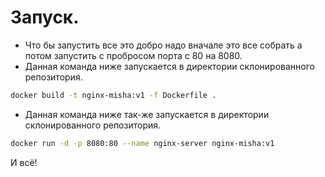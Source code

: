 # Запуск.

- Что бы запустить все это добро надо вначале это все собрать а потом запустить с пробросом порта с 80 на 8080.
- Данная команда ниже запускается в директории склонированного репозитория.
```sh
docker build -t nginx-misha:v1 -f Dockerfile .
```
- Данная команда ниже так-же запускается в директории склонированного репозитория.
```sh
docker run -d -p 8080:80 --name nginx-server nginx-misha:v1
```
И всё!
